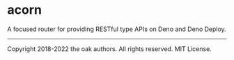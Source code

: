# acorn

A focused router for providing RESTful type APIs on Deno and Deno Deploy.

---

Copyright 2018-2022 the oak authors. All rights reserved. MIT License.
